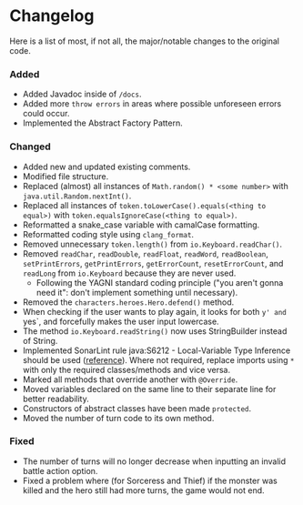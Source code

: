 # Changelog

Here is a list of most, if not all, the major/notable changes to the original code.

### Added

- Added Javadoc inside of `/docs`.
- Added more `throw errors` in areas where possible unforeseen errors could occur.
- Implemented the Abstract Factory Pattern.

### Changed

- Added new and updated existing comments.
- Modified file structure.
- Replaced (almost) all instances of `Math.random() * <some number>` with `java.util.Random.nextInt()`.
- Replaced all instances of `token.toLowerCase().equals(<thing to equal>)` with `token.equalsIgnoreCase(<thing to equal>)`.
- Reformatted a snake_case variable with camalCase formatting.
- Reformatted coding style using `clang_format`.
- Removed unnecessary `token.length()` from `io.Keyboard.readChar()`.
- Removed `readChar`, `readDouble`, `readFloat`, `readWord`, `readBoolean`, `setPrintErrors`, `getPrintErrors`, `getErrorCount`, `resetErrorCount`, and `readLong` from `io.Keyboard` because they are never used.
   - Following the YAGNI standard coding principle ("you aren't gonna need it": don't implement something until necessary).
- Removed the `characters.heroes.Hero.defend()` method.
- When checking if the user wants to play again, it looks for both `y' and `yes`, and forcefully makes the user input lowercase.
- The method `io.Keyboard.readString()` now uses StringBuilder instead of String. 
- Implemented SonarLint rule java:S6212 - Local-Variable Type Inference should be used ([reference](https://rules.sonarsource.com/java/type/Code%20Smell/RSPEC-6212?search=Local-Variable%20Type%20Inference%20should%20be%20used)).
Where not required, replace imports using `*` with only the required classes/methods and vice versa.
- Marked all methods that override another with `@Override`.
- Moved variables declared on the same line to their separate line for better readability.
- Constructors of abstract classes have been made `protected`.
- Moved the number of turn code to its own method. 

### Fixed

- The number of turns will no longer decrease when inputting an invalid battle action option.
- Fixed a problem where (for Sorceress and Thief) if the monster was killed and the hero still had more turns, the game would not end.

